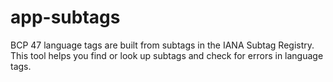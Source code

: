 # app-subtags
BCP 47 language tags are built from subtags in the IANA Subtag Registry. This tool helps you find or look up subtags and check for errors in language tags.
